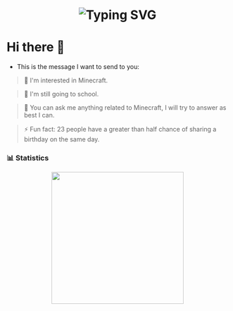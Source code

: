 <h1 align="center">
  <a>
    <img src="https://readme-typing-svg.herokuapp.com?font=Fira+Code&size=28&pause=1000&center=true&vCenter=true&random=true&width=435&lines=Hello+%F0%9F%91%8B%2C+I'm+Aterial" alt="Typing SVG" />
  </a>
</h1>

<h1>Hi there 👋</h1>

- This is the message I want to send to you:

> 👀 I'm interested in Minecraft.

> 🌱 I'm still going to school.

> 💬 You can ask me anything related to Minecraft, I will try to answer as best I can.

> ⚡ Fun fact: 23 people have a greater than half chance of sharing a birthday on the same day.

### 📊 Statistics

<div align="center">    
  <a href="https://github.com/Quirkon/Quirkon">
    <img src="http://github-profile-summary-cards.vercel.app/api/cards/profile-details?username=Quirkon&theme=github" style="height: 300px"/>
  </a>  
</div>
